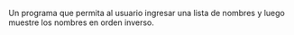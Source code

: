 Un programa que permita al usuario ingresar una lista de nombres y luego muestre los nombres en orden inverso.